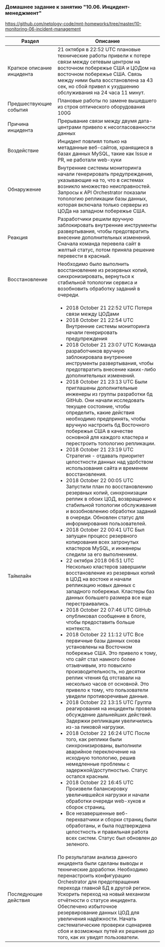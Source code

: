 ### Домашнее задание к занятию "10.06. Инцидент-менеджмент"

https://github.com/netology-code/mnt-homeworks/tree/master/10-monitoring-06-incident-management

Раздел | Описание
------------ | -------------
Краткое описание инцидента | 21 октября в 22:52 UTC плановые технические работы привели к потере связи между сетевым центром на восточном побережье США и ЦОДом на восточном побережье США. Связь между ними была восстановлена за 43 сек, но сбой привел к ухудшению обслуживания на 24 часа 11 минут.
Предшествующие события | Плановые работы по замене вышедшего из строя оптического оборудования 100G
Причина инцидента | Прерывание связи между двумя дата-центрами привело к несогласованности данных
Воздействие | Инцидент повлиял только на метаданные веб-сайтов, хранящиеся в базах данных MySQL, такие как Issue и PR, не работали web-хуки
Обнаружение | Внутренние системы мониторинга начали генерировать предупреждения, указывающие на то, что в системах возникло множество неисправностей. Запросы к API Orchestrator показали топологию репликации базы данных, которая включала только серверы из ЦОДа на западном побережье США.
Реакция | Разработчики решили вручную заблокировать внутренние инструменты развертывания, чтобы предотвратить внесение дополнительных изменений. Сначала команда перевела сайт в желтый статус, потом приняла решение перевести в красный.
Восстановление | Необходимо было выполнить восстановление из резервных копий, синхронизировать, вернуться к стабильной топологии сервиса и возобновить обработку заданий в очереди.
Таймлайн | <ul> <li> 2018 October 21 22:52 UTC Потеря связи между ЦОДами </li> <li> 2018 October 21 22:54 UTC Внутренние системы мониторинга начали генерировать предупреждения </li> <li> 2018 October 21 23:07 UTC Команда разработчиков вручную заблокировала внутренние инструменты развертывания, чтобы предотвратить внесение каких-либо дополнительных изменений. </li> <li> 2018 October 21 23:13 UTC Были приглашены дополнительные инженеры из группы разработки бд GitHub. Они начали исследовать текущее состояние, чтобы определить, какие действия необходимо предпринять, чтобы вручную настроить бд Восточного побережья США в качестве основной для каждого кластера и перестроить топологию репликации. </li> <li> 2018 October 21 23:19 UTC Стратегия - отдавать приоритет целостности данных над удобством использования сайта и временем восстановления. </li> <li> 2018 October 22 00:05 UTC Запустили план по восстановлению резервных копий, синхронизации реплик в обоих ЦОД, возвращению к стабильной топологии обслуживания и возобновлению обработки заданий в очереди. Обновлен статус для информирования пользователей. </li> <li> 2018 October 22 00:41 UTC Был запущен процесс резервного копирования всех затронутых кластеров MySQL, и инженеры следили за его выполнением. </li> <li> 22 октября 2018 06:51 UTC Несколько кластеров завершили восстановление из резервных копий в ЦОД на востоке и начали репликацию новых данных с западного побережья. Кластеры баз данных большего размера все еще перестраивались. </li> <li> 2018 October 22 07:46 UTC GitHub опубликовал сообщение в блоге, чтобы предоставить больше контекста. </li> <li> 2018 October 22 11:12 UTC Все первичные базы данных снова установлены на Восточном побережье США. Это привело к тому, что сайт стал намного более отзывчивым, это повысило производительность, но десятки реплик чтения бд отставали на несколько часов от основной. Это привело к тому, что пользователи увидели противоречивые данные. </li> <li> 2018 October 22 13:15 UTC  Группа реагирования на инциденты провела обсуждение дальнейших действий. Задержки репликации увеличились из-за пиковой нагрузки. </li> <li> 2018 October 22 16:24 UTC После того, как реплики были синхронизированы, выполнили аварийное переключение на исходную топологию, решив немедленные проблемы с задержкой/доступностью. Статус остался красным. </li> <li> 2018 October 22 16:45 UTC Произвели балансировку увеличившейся нагрузки и начали обработки очереди web-хуков и сборок страниц. </li> <li> Все незавершенные веб-перехватчики и сборки страниц были обработаны, и была подтверждена целостность и правильная работа всех систем. Статус был обновлен до зеленого. </li> </ul>
Последующие действия | По результатам анализа данного инцидента были сделаны выводы и технические доработки. Необходимо перенастроить конфигурацию Orchestrator для предотвращения перехода главной БД в другой регион. Ускорить переход на новый механизм отчётности о статусе инцидента. Обеспечено избыточное резервирование данных ЦОД для увеличения надёжности. Начать систематические проверки сценариев сбоя и возможных путей их решения до того, как их увидят пользователи.
